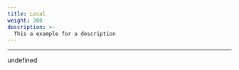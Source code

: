```yaml
---
title: Local
weight: 300
description: >-
  This a example for a description
---
```


---

undefined
